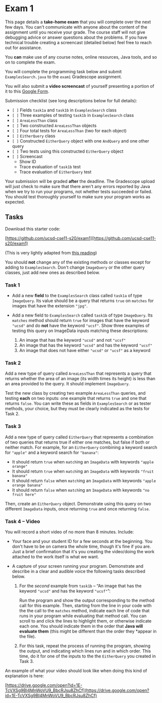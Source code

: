# Exam 1

This page details a **take-home exam** that you will complete over the next
few days. You can't communicate with anyone about the content of the
assignment until you receive your grade. The course staff will not give
debugging advice or answer questions about the problems. If you have
technical trouble creating a screencast (detailed below) feel free to reach
out for assistance.

You **can** make use of any course notes, online resources, Java tools, and
so on to complete the exam.

You will complete the programming task below and submit `ExamplesSearch.java`
to the `exam1` Gradescope assignment.

You will also submit a **video screencast** of yourself presenting a portion of
it to this [Google Form](https://docs.google.com/forms/d/e/1FAIpQLSco7eqdZ_GaZCG9QqQ2wpDbsF39CL-6LNuhu-jzUtjd8hb6vQ/viewform).

Submission checklist (see long descriptions below for full details):

- `[ ]` Fields `task1a` and `task1b` in `ExamplesSearch` class
- `[ ]` Three examples of testing `task1b` in `ExamplesSearch` class
- `[ ]` `AreaLessThan` class
- `[ ]` Two constructed `AreaLessThan` objects
- `[ ]` Four total tests for `AreaLessThan` (two for each object)
- `[ ]` `EitherQuery` class
- `[ ]` Constructed `EitherQuery` object with one `AndQuery` and one other query
- `[ ]` Two tests using this constructed `EitherQuery` object
- `[ ]` Screencast
  - Show ID
  - Trace evaluation of `task1b` test
  - Trace evaluation of `EitherQuery` test

Your submission will be graded **after** the deadline. The Gradescope upload
will just check to make sure that there aren't any errors reported by Java
when we try to run your programs, not whether tests succeeded or failed. You
should test thoroughly yourself to make sure your program works as expected.

## Tasks

Download this starter code:

[https://github.com/ucsd-cse11-s20/exam1](https://github.com/ucsd-cse11-s20/exam1)

(This is very lightly adapted from [this reading](https://cseweb.ucsd.edu/classes/sp17/cse11-a/lecture11.html))

You should **not** change any of the existing methods or classes except for
adding to `ExamplesSearch`. Don't change `ImageQuery` or the other query
classes, just add new ones as described below.

### Task 1

- Add a new **field** to the `ExamplesSearch` class called `task1a` of type
`ImageQuery`. Its value should be a query that returns `true` on `matches`
for images that have the extension `"jpg"`.

- Add a new field to `ExamplesSearch` called `task1b` of type `ImageQuery`.
Its `matches` method should return `true` for images that have the keyword
`"ucsd"` and do **not** have the keyword `"ucsf"`. Show three examples of
testing this query on ImageData inputs matching these descriptions:
  1. An image that has the keyword `"ucsd"` and not `"ucsf"`
  2. An image that has the keyword `"ucsd"` and has the keyword `"ucsf"`
  3. An image that does not have either `"ucsd"` or `"ucsf"` as a keyword

### Task 2

Add a new type of query called `AreaLessThan` that represents a query that
returns whether the area of an image (its width times its height) is less
than an area provided to the query. It should implement `ImageQuery`.

Test the new class by creating two example `AreaLessThan` queries, and
testing **each** on two inputs: one example that returns `true` and one
that returns `false`. You can write these as fields in `ExamplesSearch` or as
tester methods, your choice, but they must be clearly indicated as the tests
for Task 2.

### Task 3

Add a new type of query called `EitherQuery` that represents a combination of
two queries that returns true if either one matches, but false if both or
neither match. For example, for an `EitherQuery` combining a keyword search
for `"apple"` and a keyword search for `"banana"`:

- It should return `true` when `match`ing an `ImageData` with keywords
`"apple orange"`
- It should return `true` when `match`ing an `ImageData` with keywords
`"fruit banana"`
- It should return `false` when `match`ing an `ImageData` with keywords
`"apple orange banana"`
- It should return `false` when `match`ing an `ImageData` with keywords
`"no fruit here"`

Then, create an `EitherQuery` object. Demonstrate using this query on two
different `ImageData` inputs, once returning `true` and once returning
`false`.

### Task 4 – Video

You will record a short video of no more than 8 minutes. Include:

- Your face and your student ID for a few seconds at the beginning. You don't
  have to be on camera the whole time, though it's fine if you are. Just a
  brief confirmation that it's you creating the video/doing the work attached
  to the work itself is what we want.
- A capture of your screen running your program. Demonstrate and describe in
  a clear and audible voice the following tasks described below.

  1. For the _second_ example from `task1b` – “An image that has the keyword
  `"ucsd"` and has the keyword `"ucsf"`”:

      Run the program and show the output corresponding to the method call for
      this example. Then, starting from the line in your code with the the call
      to the `matches` method, indicate each line of code that runs in your
      program while evaluating that method call. You can scroll to and click the
      lines to highlight them, or otherwise indicate each one. You should
      indicate them in the order that
      **Java will evaluate them** (this might be different than the order they
      *appear in the file).

  2. For this task, repeat the process of running the program, showing the
  output, and indicating which lines run and in which order. This time, do it
  for one of the inputs to the the `EitherQuery` you created in Task 3.

An example of what your video should look like when doing this kind of
explanation is here:

[https://drive.google.com/open?id=1E-TcVXSg9BI4MnWoVU9_BbcRJsu8ZhCf](https://drive.google.com/open?id=1E-TcVXSg9BI4MnWoVU9_BbcRJsu8ZhCf)
